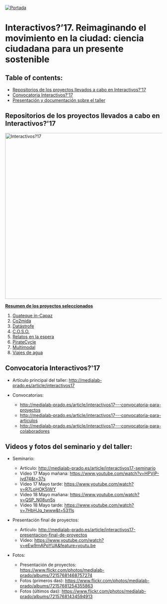 [![Portada](http://medialab-prado.es/mmedia/19/19846/500_0.jpg)](http://medialab-prado.es/article/interactivos17)
# Interactivos?’17. Reimaginando el movimiento en la ciudad: ciencia ciudadana para un presente sostenible 

## Table of contents:
   - [Repositorios de los proyectos llevados a cabo en Interactivos?'17](#repositorios-de-los-proyectos-llevados-a-cabo-en-interactivos17)
   - [Convocatoria Interactivos?'17](#convocatoria-interactivos17)
   - [Presentación y documentación sobre el taller](#presentacion-y-documentacion-sobre-el-taller)


## Repositorios de los proyectos llevados a cabo en Interactivos?'17
<a data-flickr-embed="true"  href="https://www.flickr.com/photos/medialab-prado/albums/72157681468757274" title="Interactivos?17"><img src="https://c1.staticflickr.com/5/4221/34190894174_ba6927d2a3_c.jpg" width="800" height="534" alt="Interactivos?17"></a>

**[Resumen de los proyectos seleccionados](http://medialab-prado.es/article/-interactivos17-reimaginando-el-movimiento-en-la-ciudad-ciencia-ciudadana-para-un-presente-sostenible-proyectos-seleccionados)**

1. [Guateque in-Capaz](https://github.com/medialab-prado/interactivos17-guateque)
2. [Co2mida](https://github.com/medialab-prado/interactivos17-co2mida)
3. [Datástrofe](https://github.com/medialab-prado/interactivos17-datastrofe)
4. [C.O.S.O.](https://github.com/medialab-prado/interactivos17-coso)
5. [Relatos en la espera](https://github.com/medialab-prado/interactivos17-relatosenlaespera)
6. [PirateCycle](https://github.com/medialab-prado/interactivos17-piratecycle)
7. [Multimodal](https://github.com/medialab-prado/interactivos17-multimodal)
8. [Viajes de agua](https://github.com/medialab-prado/interactivos17-viajesdeagua)


## Convocatoria Interactivos?'17
* Artículo principal del taller: http://medialab-prado.es/article/interactivos17

* Convocatorias: 
    * http://medialab-prado.es/article/interactivos17---convocatoria-para-proyectos
    * http://medialab-prado.es/article/interactivos17---convocatoria-para-articulos
    * http://medialab-prado.es/article/interactivos17---convocatoria-para-colaboradores
    
## Videos y fotos del seminario y del taller:

* Seminario: 
    
    * Artículo: http://medialab-prado.es/article/interactivos17-seminario
    * Video 17 Mayo mañana: https://www.youtube.com/watch?v=HPVjP-jyd74&t=37s
    * Video 17 Mayo tarde: https://www.youtube.com/watch?v=R7LoHOK5IWY
    * Video 18 Mayo mañana: https://www.youtube.com/watch?v=QSP_N08unSs
    * Video 18 Mayo tarde: https://www.youtube.com/watch?v=7HbHJq_twww&t=5311s

* Presentación final de proyectos: 

    * Artículo: http://medialab-prado.es/article/interactivos17-presentacion-final-de-proyectos
    * Video: https://www.youtube.com/watch?v=eEw9mAPpYUA&feature=youtu.be
    
* Fotos:    

    * Presentación de proyectos: https://www.flickr.com/photos/medialab-prado/albums/72157681468757274
    * Fotos (primeros das): https://www.flickr.com/photos/medialab-prado/albums/72157681254355863
    * Fotos (últimos das): https://www.flickr.com/photos/medialab-prado/albums/72157681434594913

